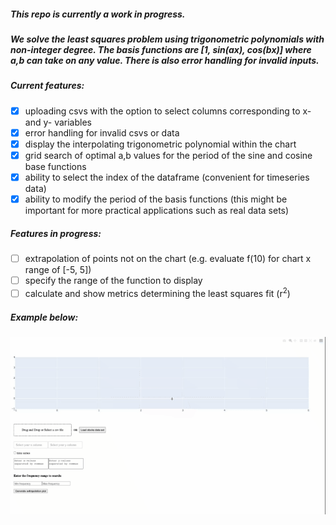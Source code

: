 ##### This repo is currently a work in progress.

##### We solve the least squares problem using trigonometric polynomials with non-integer degree. The basis functions are [1, sin(ax), cos(bx)] where a,b can take on any value. There is also error handling for invalid inputs.

##### Current features:
- [x] uploading csvs with the option to select columns corresponding to x- and y- variables
- [x] error handling for invalid csvs or data
- [x] display the interpolating trigonometric polynomial within the chart
- [x] grid search of optimal a,b values for the period of the sine and cosine base functions
- [x] ability to select the index of the dataframe (convenient for timeseries data)
- [x] ability to modify the period of the basis functions (this might be important for more practical applications such as real data sets)

##### Features in progress: 
- [ ] extrapolation of points not on the chart (e.g. evaluate f(10) for chart x range of [-5, 5])
- [ ] specify the range of the function to display
- [ ] calculate and show metrics determining the least squares fit (r<sup>2</sup>)

##### Example below:
##### ![sample plot](./images/sample.gif)
